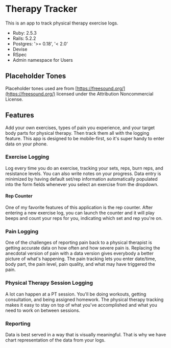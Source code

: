 # Therapy Tracker

This is an app to track physical therapy exercise logs.

- Ruby: 2.5.3
- Rails: 5.2.2
- Postgres: '>= 0.18', '< 2.0'
- Devise
- RSpec
- Admin namespace for Users

## Placeholder Tones
Placeholder tones used are from [https://freesound.org/](https://freesound.org/)  licensed under the Attribution Noncommercial License.

## Features
Add your own exercises, types of pain you experience, and your target body parts for physical therapy. Then track them all with the logging feature. This app is designed to be mobile-first, so it's super handy to enter data on your phone.

### Exercise Logging
Log every time you do an exercise, tracking your sets, reps, burn reps, and resistance levels. You can also write notes on your progress. Data entry is minimized by having default set/rep information automatically populated into the form fields whenever you select an exercise from the dropdown.

#### Rep Counter
One of my favorite features of this application is the rep counter. After entering a new exercise log, you can launch the counter and it will play beeps and count your reps for you, indicating which set and rep you're on.

### Pain Logging
One of the challenges of reporting pain back to a physical therapist is getting accurate data on how often and how severe pain is. Replacing the anecdotal version of pain with a data version gives everybody a better picture of what's happening. The pain tracking lets you enter date/time, body part, the pain level, pain quality, and what may have triggered the pain.

### Physical Therapy Session Logging
A lot can happen at a PT session. You'll be doing workouts, getting consultation, and being assigned homework. The physical therapy tracking makes it easy to stay on top of what you've accomplished and what you need to work on between sessions.

### Reporting
Data is best served in a way that is visually meaningful. That is why we have chart representation of the data from your logs.
